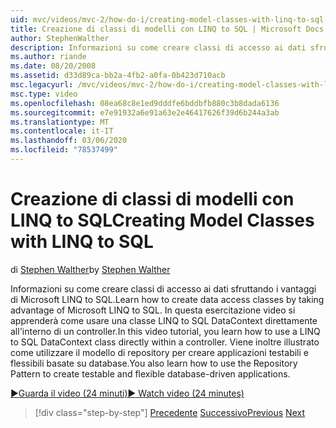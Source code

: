 ```yaml
---
uid: mvc/videos/mvc-2/how-do-i/creating-model-classes-with-linq-to-sql
title: Creazione di classi di modelli con LINQ to SQL | Microsoft Docs
author: StephenWalther
description: Informazioni su come creare classi di accesso ai dati sfruttando i vantaggi di Microsoft LINQ to SQL. In questa esercitazione video si apprenderà come usare un LINQ to SQL DataContext...
ms.author: riande
ms.date: 08/20/2008
ms.assetid: d33d89ca-bb2a-4fb2-a0fa-0b423d710acb
msc.legacyurl: /mvc/videos/mvc-2/how-do-i/creating-model-classes-with-linq-to-sql
msc.type: video
ms.openlocfilehash: 08ea68c8e1ed9dddfe6bddbfb880c3b8dada6136
ms.sourcegitcommit: e7e91932a6e91a63e2e46417626f39d6b244a3ab
ms.translationtype: MT
ms.contentlocale: it-IT
ms.lasthandoff: 03/06/2020
ms.locfileid: "78537499"
---
```

# <a name="creating-model-classes-with-linq-to-sql"></a><span data-ttu-id="22f91-104">Creazione di classi di modelli con LINQ to SQL</span><span class="sxs-lookup"><span data-stu-id="22f91-104">Creating Model Classes with LINQ to SQL</span></span>

<span data-ttu-id="22f91-105">di [Stephen Walther](https://github.com/StephenWalther)</span><span class="sxs-lookup"><span data-stu-id="22f91-105">by [Stephen Walther](https://github.com/StephenWalther)</span></span>

<span data-ttu-id="22f91-106">Informazioni su come creare classi di accesso ai dati sfruttando i vantaggi di Microsoft LINQ to SQL.</span><span class="sxs-lookup"><span data-stu-id="22f91-106">Learn how to create data access classes by taking advantage of Microsoft LINQ to SQL.</span></span> <span data-ttu-id="22f91-107">In questa esercitazione video si apprenderà come usare una classe LINQ to SQL DataContext direttamente all'interno di un controller.</span><span class="sxs-lookup"><span data-stu-id="22f91-107">In this video tutorial, you learn how to use a LINQ to SQL DataContext class directly within a controller.</span></span> <span data-ttu-id="22f91-108">Viene inoltre illustrato come utilizzare il modello di repository per creare applicazioni testabili e flessibili basate su database.</span><span class="sxs-lookup"><span data-stu-id="22f91-108">You also learn how to use the Repository Pattern to create testable and flexible database-driven applications.</span></span>

[<span data-ttu-id="22f91-109">&#9654;Guarda il video (24 minuti)</span><span class="sxs-lookup"><span data-stu-id="22f91-109">&#9654; Watch video (24 minutes)</span></span>](https://channel9.msdn.com/Blogs/ASP-NET-Site-Videos/creating-model-classes-with-linq-to-sql)

> [!div class="step-by-step"]
> <span data-ttu-id="22f91-110">[Precedente](creating-custom-html-helpers.md)
> [Successivo](displaying-a-table-of-database-data.md)</span><span class="sxs-lookup"><span data-stu-id="22f91-110">[Previous](creating-custom-html-helpers.md)
[Next](displaying-a-table-of-database-data.md)</span></span>
